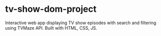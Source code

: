 # tv-show-dom-project
Interactive web app displaying TV show episodes with search and filtering using TVMaze API. Built with HTML, CSS, JS.
